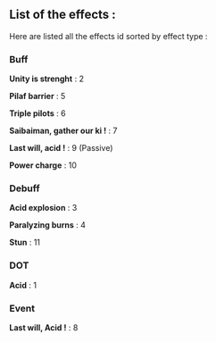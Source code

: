 ## List of the effects :

Here are listed all the effects id sorted by effect type :

### Buff

**Unity is strenght** : 2

**Pilaf barrier** : 5

**Triple pilots** : 6

**Saibaiman, gather our ki !** : 7

**Last will, acid !** : 9 (Passive)

**Power charge** : 10

### Debuff

**Acid explosion** : 3

**Paralyzing burns** : 4

**Stun** : 11

### DOT

**Acid** : 1

### Event

**Last will, Acid !** : 8